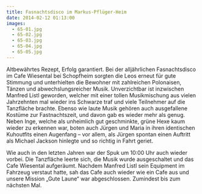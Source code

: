 ```yaml
---
title: Fasnachtsdisco im Markus-Pflüger-Heim
date: 2014-02-12 01:13:00
images:
  - 65-01.jpg
  - 65-02.jpg
  - 65-03.jpg
  - 65-04.jpg
  - 65-05.jpg
---
```


Altbewährtes Rezept, Erfolg garantiert. Bei der alljährlichen Fasnachtsdisco im Cafe Wiesental bei Schopfheim sorgten die Leos erneut für gute Stimmung und unterhielten die Bewohner mit zahlreichen Polonaisen, Tänzen und abwechslungsreicher Musik. Unverzichtbar ist inzwischen Manfred Listl geworden, welcher mit einer tollen Musikmischung aus vielen Jahrzehnten mal wieder ins Schwarze traf und viele Teilnehmer auf die Tanzfläche brachte.
Ebenso wie laute Musik gehören auch ausgefallene Kostüme zur Fastnachtszeit, und davon gab es wieder mehr als genug. Neben Inge, welche als unheimlich gut geschminkte, grüne Hexe kaum wieder zu erkennen war, boten auch Jürgen und Maria in ihren identischen Kuhoutfits einen Augenfang – vor allem, als Jürgen spontan einen Auftritt als Michael Jackson hinlegte und so richtig in Fahrt geriet.

Wie auch in den letzten Jahren war der Spuk um 10:00 Uhr auch wieder vorbei. Die Tanzfläche leerte sich, die Musik wurde ausgeschaltet und das Cafe Wiesental aufgeräumt. Nachdem Manfred Listl sein Equipment im Fahrzeug verstaut hatte, sah das Cafe auch wieder wie ein Cafe aus und unsere Mission „Gute Laune“ war abgeschlossen. Zumindest bis zum nächsten Mal.
